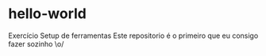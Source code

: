 # hello-world
Exercício Setup de ferramentas
Este repositorio é o primeiro que eu consigo fazer sozinho \o/